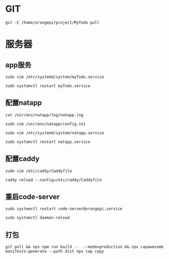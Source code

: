 
# GIT
`git -C /home/orangepi/project/MyTodo pull`
# 服务器
## app服务
`sudo vim /etc/systemd/system/myTodo.service`

`sudo systemctl restart myTodo.service`
## 配置natapp
`cat /usr/env/natapp/log/natapp.log`

`sudo vim /usr/env/natapp/config.ini`

`sudo vim /etc/systemd/system/natapp.service`

`sudo systemctl restart natapp.service`
## 配置caddy
`sudo vim /etc/caddy/Caddyfile`

`caddy reload --config=/etc/caddy/Caddyfile`

## 重启code-server
`sudo systemctl restart code-server@orangepi.service`

`sudo systemctl daemon-reload`
## 打包
`git pull && npx npm run build --  --mode=production && npx capawesome manifests:generate --path dist npx cap copy`